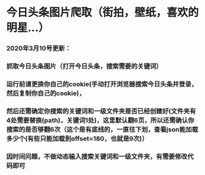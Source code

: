 # 今日头条图片爬取（街拍，壁纸，喜欢的明星...）
### 2020年3月10号更新：
### 抓取今日头条图片（打开今日头条，搜索需要的关键词）
### 运行前请更换你自己的cookie(手动打开浏览器搜索今日头条并登录，然后复制你自己的cookie)，
### 然后还需确定你搜索的关键词和一级文件夹是否已经创建好(文件夹有4处需要替换(path)，关键词1处)，这里默认翻6页，所以还需确认你搜索的是否够翻6次（这个是有底线的，一直往下划，查看json能加载多少个(有些只能加载到offset=180，也就是9次)）
### 因时间问题，不做动态输入搜索关键词和一级文件夹，有需要修改代码即可
